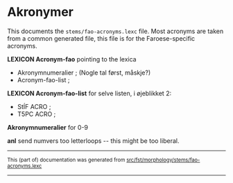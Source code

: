 # Akronymer 

This documents the `stems/fao-acronyms.lexc` file.
Most acronyms are taken from a common generated file, this file is for the Faroese-specific acronyms.

**LEXICON Acronym-fao** pointing to the lexica 
* Akronymnumeralier ; (Nogle tal først, måskje?)
* Acronym-fao-list ; 

**LEXICON Acronym-fao-list** for selve listen, i øjeblikket 2:
* StÍF ACRO ; 
* T5PC ACRO ; 

**Akronymnumeralier**  for 0-9

**anl**  send numvers too letterloops -- this might be too liberal.

* * *

<small>This (part of) documentation was generated from [src/fst/morphology/stems/fao-acronyms.lexc](https://github.com/giellalt/lang-fao/blob/main/src/fst/morphology/stems/fao-acronyms.lexc)</small>

---

